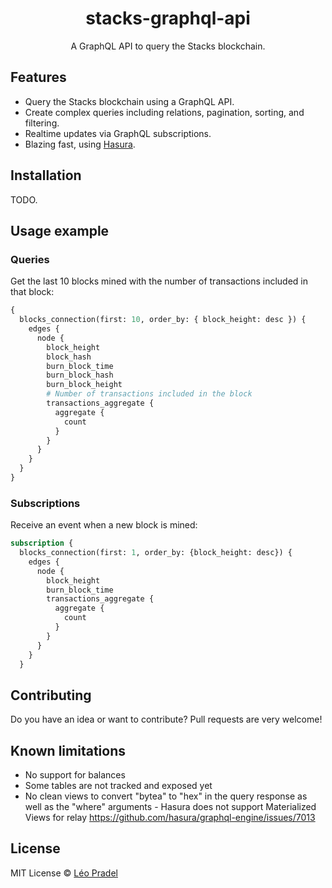 <div align="center">

<h1>stacks-graphql-api</h1>
<p>A GraphQL API to query the Stacks blockchain.</p>

</div>

## Features

- Query the Stacks blockchain using a GraphQL API.
- Create complex queries including relations, pagination, sorting, and filtering.
- Realtime updates via GraphQL subscriptions.
- Blazing fast, using [Hasura](https://github.com/hasura/graphql-engine).

## Installation

TODO.

## Usage example

### Queries

Get the last 10 blocks mined with the number of transactions included in that block:

```graphql
{
  blocks_connection(first: 10, order_by: { block_height: desc }) {
    edges {
      node {
        block_height
        block_hash
        burn_block_time
        burn_block_hash
        burn_block_height
        # Number of transactions included in the block
        transactions_aggregate {
          aggregate {
            count
          }
        }
      }
    }
  }
}
```

### Subscriptions

Receive an event when a new block is mined:

```graphql
subscription {
  blocks_connection(first: 1, order_by: {block_height: desc}) {
    edges {
      node {
        block_height
        burn_block_time
        transactions_aggregate {
          aggregate {
            count
          }
        }
      }
    }
  }
```

## Contributing

Do you have an idea or want to contribute? Pull requests are very welcome!

## Known limitations

- No support for balances
- Some tables are not tracked and exposed yet
- No clean views to convert "bytea" to "hex" in the query response as well as the "where" arguments - Hasura does not support Materialized Views for relay https://github.com/hasura/graphql-engine/issues/7013

## License

MIT License © [Léo Pradel](https://www.leopradel.com/)
